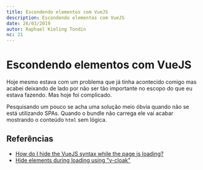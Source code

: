 ```yaml
---
title: Escondendo elementos com VueJS
description: Escondendo elementos com VueJS
date: 26/03/2019
autor: Raphael Kieling Tondin
nc: 21
---
```


# Escondendo elementos com VueJS

<description-post/>

Hoje mesmo estava com um problema que já tinha acontecido comigo mas acabei deixando de lado por não ser tão importante no escopo do que eu estava fazendo. Mas hoje foi complicado.

Pesquisando um pouco se acha uma solução meio óbvia quando não se está utilizando SPAs. Quando o bundle não carrega ele vai acabar mostrando o conteúdo `html` sem lógica.

## Referências

- [How do I hide the VueJS syntax while the page is loading?](https://stackoverflow.com/questions/36186831/how-do-i-hide-the-vuejs-syntax-while-the-page-is-loading)
- [Hide elements during loading using "v-cloak"](http://vuetips.com/v-cloak-directive-hides-html-on-startup)